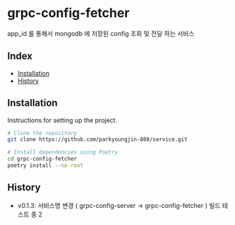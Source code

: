 # grpc-config-fetcher

app_id 를 통해서 mongodb 에 저장된 config 조회 및 전달 하는 서비스

## Index

- [Installation](#installation)
- [History](#History)

## Installation

Instructions for setting up the project.

```bash
# Clone the repository
git clone https://github.com/parkyoungjin-888/service.git

# Install dependencies using Poetry
cd grpc-config-fetcher
poetry install --no-root
```

## History
+ v0.1.3: 서비스명 변경 ( grpc-config-server -> grpc-config-fetcher ) 빌드 테스트 중 2
